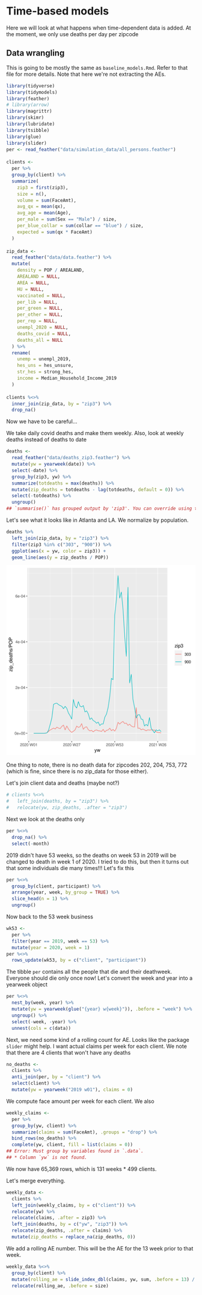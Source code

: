

# Time-based models
Here we will look at what happens when time-dependent data is added. At the moment, we only use deaths per day per zipcode

## Data wrangling
This is going to be mostly the same as `baseline_models.Rmd`. Refer to that file for more details.
Note that here we're not extracting the AEs.

```r
library(tidyverse)
library(tidymodels)
library(feather)
# library(arrow)
library(magrittr)
library(skimr)
library(lubridate)
library(tsibble)
library(glue)
library(slider)
per <- read_feather("data/simulation_data/all_persons.feather")

clients <-
  per %>%
  group_by(client) %>%
  summarize(
    zip3 = first(zip3),
    size = n(),
    volume = sum(FaceAmt),
    avg_qx = mean(qx),
    avg_age = mean(Age),
    per_male = sum(Sex == "Male") / size,
    per_blue_collar = sum(collar == "blue") / size,
    expected = sum(qx * FaceAmt)
  )

zip_data <-
  read_feather("data/data.feather") %>%
  mutate(
    density = POP / AREALAND,
    AREALAND = NULL,
    AREA = NULL,
    HU = NULL,
    vaccinated = NULL,
    per_lib = NULL,
    per_green = NULL,
    per_other = NULL,
    per_rep = NULL,
    unempl_2020 = NULL,
    deaths_covid = NULL,
    deaths_all = NULL
  ) %>%
  rename(
    unemp = unempl_2019,
    hes_uns = hes_unsure,
    str_hes = strong_hes,
    income = Median_Household_Income_2019
  )

clients %<>%
  inner_join(zip_data, by = "zip3") %>%
  drop_na()
```

Now we have to be careful...

We take daily covid deaths and make them weekly.
Also, look at weekly deaths instead of deaths to date

```r
deaths <-
  read_feather("data/deaths_zip3.feather") %>%
  mutate(yw = yearweek(date)) %>%
  select(-date) %>%
  group_by(zip3, yw) %>%
  summarize(totdeaths = max(deaths)) %>%
  mutate(zip_deaths = totdeaths - lag(totdeaths, default = 0)) %>%
  select(-totdeaths) %>%
  ungroup()
## `summarise()` has grouped output by 'zip3'. You can override using the `.groups` argument.
```

Let's see what it looks like in Atlanta and LA. We normalize by population.

```r
deaths %>%
  left_join(zip_data, by = "zip3") %>%
  filter(zip3 %in% c("303", "900")) %>%
  ggplot(aes(x = yw, color = zip3)) +
  geom_line(aes(y = zip_deaths / POP))
```

![plot of chunk atl_la_covid](figure/atl_la_covid-1.png)

One thing to note, there is no death data for zipcodes 202, 204, 753, 772 (which is fine, since there is no zip_data for those either).

Let's join client data and deaths (maybe not?)

```r
# clients %<>%
#   left_join(deaths, by = "zip3") %>%
#   relocate(yw, zip_deaths, .after = "zip3")
```

Next we look at the deaths only

```r
per %<>%
  drop_na() %>%
  select(-month)
```

2019 didn't have 53 weeks, so the deaths on week 53 in 2019 will be changed to death in week 1 of 2020.
I tried to do this, but then it turns out that some individuals die many times!!!
Let's fix this

```r
per %<>%
  group_by(client, participant) %>%
  arrange(year, week, by_group = TRUE) %>%
  slice_head(n = 1) %>%
  ungroup()
```

Now back to the 53 week business

```r
wk53 <-
  per %>%
  filter(year == 2019, week == 53) %>%
  mutate(year = 2020, week = 1)
per %<>%
  rows_update(wk53, by = c("client", "participant"))
```

The tibble `per` contains all the people that die and their deathweek. Everyone should die only once now! Let's convert the week and year into a yearweek object

```r
per %<>%
  nest_by(week, year) %>%
  mutate(yw = yearweek(glue("{year} w{week}")), .before = "week") %>%
  ungroup() %>%
  select(-week, -year) %>%
  unnest(cols = c(data))
```



Next, we need some kind of a rolling count for AE. Looks like the package `slider` might help.
I want actual claims per week for each client.
We note that there are 4 clients that won't have any deaths

```r
no_deaths <-
  clients %>%
  anti_join(per, by = "client") %>%
  select(client) %>%
  mutate(yw = yearweek("2019 w01"), claims = 0)
```

We compute face amount per week for each client. We also

```r
weekly_claims <-
  per %>%
  group_by(yw, client) %>%
  summarize(claims = sum(FaceAmt), .groups = "drop") %>%
  bind_rows(no_deaths) %>%
  complete(yw, client, fill = list(claims = 0))
## Error: Must group by variables found in `.data`.
## * Column `yw` is not found.
```

We now have 65,369 rows, which is 131 weeks * 499 clients.

Let's merge everything.

```r
weekly_data <-
  clients %>%
  left_join(weekly_claims, by = c("client")) %>%
  relocate(yw) %>%
  relocate(claims, .after = zip3) %>%
  left_join(deaths, by = c("yw", "zip3")) %>%
  relocate(zip_deaths, .after = claims) %>%
  mutate(zip_deaths = replace_na(zip_deaths, 0))
```

We add a rolling AE number. This will be the AE for the 13 week prior to that week.

```r
weekly_data %<>%
  group_by(client) %>%
  mutate(rolling_ae = slide_index_dbl(claims, yw, sum, .before = 13) / (first(expected) / 4)) %>%
  relocate(rolling_ae, .before = size)
```

